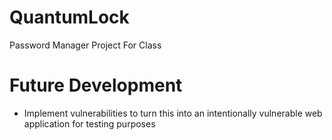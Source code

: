 # QuantumLock

Password Manager Project For Class

# Future Development

* Implement vulnerabilities to turn this into an intentionally vulnerable web application for testing purposes
